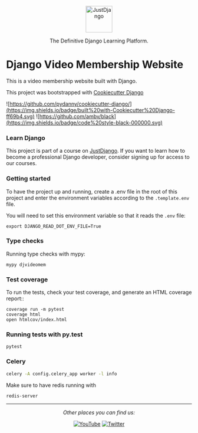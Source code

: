 <p align="center">
  <p align="center">
    <a href="https://justdjango.com/?utm_source=github&utm_medium=logo" target="_blank">
      <img src="https://assets.justdjango.com/static/branding/logo.svg" alt="JustDjango" height="72">
    </a>
  </p>
  <p align="center">
    The Definitive Django Learning Platform.
  </p>
</p>

# Django Video Membership Website

This is a video membership website built with Django.

This project was bootstrapped with [Cookiecutter Django](https://github.com/pydanny/cookiecutter-django/)

![https://github.com/pydanny/cookiecutter-django/](https://img.shields.io/badge/built%20with-Cookiecutter%20Django-ff69b4.svg)
![https://github.com/ambv/black](https://img.shields.io/badge/code%20style-black-000000.svg)

### Learn Django

This project is part of a course on [JustDjango](https://learn.justdjango.com). If you want to learn how to become a professional Django developer, consider signing up for access to our courses.

### Getting started

To have the project up and running, create a .env file in the root of this project and enter the environment variables according to the `.template.env` file.

You will need to set this environment variable so that it reads the `.env` file:

```
export DJANGO_READ_DOT_ENV_FILE=True
```

### Type checks

Running type checks with mypy:

```
mypy djvideomem
```

### Test coverage

To run the tests, check your test coverage, and generate an HTML coverage report::

```
coverage run -m pytest
coverage html
open htmlcov/index.html
```

### Running tests with py.test

```
pytest
```

### Celery

```bash
celery -A config.celery_app worker -l info
```

Make sure to have redis running with

```
redis-server
```

---

<div align="center">

<i>Other places you can find us:</i><br>

<a href="https://www.youtube.com/channel/UCRM1gWNTDx0SHIqUJygD-kQ" target="_blank"><img src="https://img.shields.io/badge/YouTube-%23E4405F.svg?&style=flat-square&logo=youtube&logoColor=white" alt="YouTube"></a>
<a href="https://www.twitter.com/justdjangocode" target="_blank"><img src="https://img.shields.io/badge/Twitter-%231877F2.svg?&style=flat-square&logo=twitter&logoColor=white" alt="Twitter"></a>

</div>
